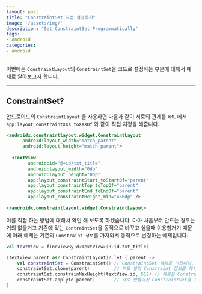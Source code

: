 ```yaml
---
layout: post
title: "ConstraintSet 직접 설정하기"
image: '/assets/img/'
description: 'Set ConstraintSet Programmatically'
tags:
- Android
categories:
- Android
---
```


이번에는 `ConstraintLayout`의  `ConstraintSet`을 코드로 설정하는 부분에 대해서 예제로 알아보고자 합니다. 

---

## ConstraintSet?

안드로이드의 `ConstraintLayout` 을 사용하면 다음과 같이 서로의 관계를 `XML` 에서 
`app:layout_constraintXXX_toXXXOf` 와 같이 직접 지정을 해줍니다.


```xml
<androidx.constraintlayout.widget.ConstraintLayout
      android:layout_width="match_parent"
      android:layout_height="match_parent">
  
  <TextView
        android:id="@+id/txt_title"
        android:layout_width="0dp"
        android:layout_height="0dp"
        app:layout_constraintStart_toStartOf="parent"
        app:layout_constraintTop_toTopOf="parent"
        app:layout_constraintEnd_toEndOf="parent"
        app:layout_constraintHeight_min="450dp" />
  
</androidx.constraintlayout.widget.ConstraintLayout>

```

이를 직접 하는 방법에 대해서 확인 해 보도록 하겠습니다. 아마 처음부터 만드는 경우는 거의 없을거고 기존에 있는 `ContraintSet`을
동적으로 바꾸고 싶을때 이용할거기 때문에 아래 예제는 기존의 `Constraint 정보`를 가져와서 동적으로 변경하는 예제입니다.

```kotlin
val textView = findViewById<TextView>(R.id.txt_title)

(textView.parent as? ConstraintLayout)?.let { parent ->
    val constraintSet = ConstraintSet() // ConstraintSet 객체를 만듭니다.
    constraintSet.clone(parent)         // 부모 뷰의 Constraint 정보를 복사합니다. 
    constraintSet.constrainMaxHeight(textView.id, 512) // 새로운 Constraint 정보를 등록합니다.
    constraintSet.applyTo(parent)       // 새로 만들어진 ConstraintSet을 부모의 ContraintSet에 적용합니다.
}
```